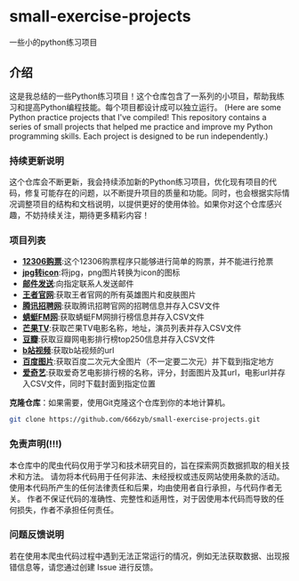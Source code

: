 # small-exercise-projects
一些小的python练习项目
## 介绍
这是我总结的一些Python练习项目！这个仓库包含了一系列的小项目，帮助我练习和提高Python编程技能。每个项目都设计成可以独立运行。
(Here are some Python practice projects that I've compiled! This repository contains a series of small projects that helped me practice and improve my Python programming skills. Each project is designed to be run independently.)

### 持续更新说明
这个仓库会不断更新，我会持续添加新的Python练习项目，优化现有项目的代码，修复可能存在的问题，以不断提升项目的质量和功能。同时，也会根据实际情况调整项目的结构和文档说明，以提供更好的使用体验。如果你对这个仓库感兴趣，不妨持续关注，期待更多精彩内容！

### 项目列表
- **[12306购票](https://github.com/666zyb/small-exercise-projects/tree/main/12306%E8%87%AA%E5%8A%A8%E8%B4%AD%E7%A5%A8)**:这个12306购票程序只能够进行简单的购票，并不能进行抢票
- **[jpg转icon](https://github.com/666zyb/small-exercise-projects/blob/main/jpg_icon.py)**:将jpg，png图片转换为icon的图标
- **[邮件发送](https://github.com/666zyb/small-exercise-projects/blob/main/sendEmail.py)**:向指定联系人发送邮件
- **[王者官网](https://github.com/666zyb/small-exercise-projects/tree/main/wangzheImage)**:获取王者官网的所有英雄图片和皮肤图片
- **[腾讯招聘网](https://github.com/666zyb/small-exercise-projects/tree/main/TxWork)**:获取腾讯招聘官网的招聘信息并存入CSV文件
- **[蜻蜓FM网](https://github.com/666zyb/small-exercise-projects/tree/main/qingtingFM)**:获取蜻蜓FM网排行榜信息并存入CSV文件
- **[芒果TV](https://github.com/666zyb/small-exercise-projects/tree/main/mangguoTV)**:获取芒果TV电影名称，地址，演员列表并存入CSV文件
- **[豆瓣](https://github.com/666zyb/small-exercise-projects/tree/main/douban)**:获取豆瓣网电影排行榜top250信息并存入CSV文件
- **[b站视频](https://github.com/666zyb/small-exercise-projects/tree/main/b站视频url)**:获取b站视频的url
- **[百度图片](https://github.com/666zyb/small-exercise-projects/tree/main/baiduImage)**:获取百度二次元大全图片（不一定要二次元）并下载到指定地方
- **[爱奇艺](https://github.com/666zyb/small-exercise-projects/tree/main/aiqiyiMovie)**:获取爱奇艺电影排行榜的名称，评分，封面图片及其url，电影url并存入CSV文件，同时下载封面到指定位置

 **克隆仓库**：如果需要，使用Git克隆这个仓库到你的本地计算机。
   ```bash
   git clone https://github.com/666zyb/small-exercise-projects.git
   ```

### 免责声明(!!!)
本仓库中的爬虫代码仅用于学习和技术研究目的，旨在探索网页数据抓取的相关技术和方法。
请勿将本代码用于任何非法、未经授权或违反网站使用条款的活动。使用本代码所产生的任何法律责任和后果，均由使用者自行承担，与代码作者无关。
作者不保证代码的准确性、完整性和适用性，对于因使用本代码而导致的任何损失，作者不承担任何责任。

### 问题反馈说明
若在使用本爬虫代码过程中遇到无法正常运行的情况，例如无法获取数据、出现报错信息等，请您通过创建 Issue 进行反馈。
